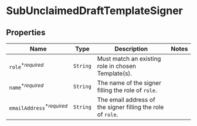 

# SubUnclaimedDraftTemplateSigner



## Properties

| Name | Type | Description | Notes |
|------------ | ------------- | ------------- | -------------|
| `role`<sup>*_required_</sup> | ```String``` |  Must match an existing role in chosen Template(s).  |  |
| `name`<sup>*_required_</sup> | ```String``` |  The name of the signer filling the role of `role`.  |  |
| `emailAddress`<sup>*_required_</sup> | ```String``` |  The email address of the signer filling the role of `role`.  |  |



